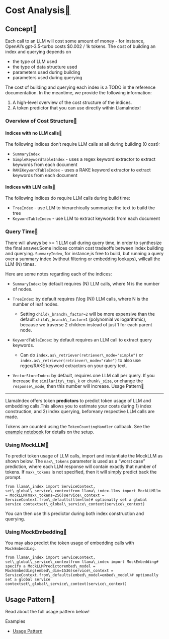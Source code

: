 Cost Analysis[](#cost-analysis "Permalink to this heading")
============================================================

Concept[](#concept "Permalink to this heading")
------------------------------------------------

Each call to an LLM will cost some amount of money - for instance, OpenAI’s gpt-3.5-turbo costs $0.002 / 1k tokens. The cost of building an index and querying depends on

* the type of LLM used
* the type of data structure used
* parameters used during building
* parameters used during querying

The cost of building and querying each index is a TODO in the reference documentation. In the meantime, we provide the following information:

1. A high-level overview of the cost structure of the indices.
2. A token predictor that you can use directly within LlamaIndex!

### Overview of Cost Structure[](#overview-of-cost-structure "Permalink to this heading")

#### Indices with no LLM calls[](#indices-with-no-llm-calls "Permalink to this heading")

The following indices don’t require LLM calls at all during building (0 cost):

* `SummaryIndex`
* `SimpleKeywordTableIndex` - uses a regex keyword extractor to extract keywords from each document
* `RAKEKeywordTableIndex` - uses a RAKE keyword extractor to extract keywords from each document
#### Indices with LLM calls[](#indices-with-llm-calls "Permalink to this heading")

The following indices do require LLM calls during build time:

* `TreeIndex` - use LLM to hierarchically summarize the text to build the tree
* `KeywordTableIndex` - use LLM to extract keywords from each document
### Query Time[](#query-time "Permalink to this heading")

There will always be >= 1 LLM call during query time, in order to synthesize the final answer.Some indices contain cost tradeoffs between index building and querying. `SummaryIndex`, for instance,is free to build, but running a query over a summary index (without filtering or embedding lookups), willcall the LLM \(N\) times.

Here are some notes regarding each of the indices:

* `SummaryIndex`: by default requires \(N\) LLM calls, where N is the number of nodes.
* `TreeIndex`: by default requires \(\log (N)\) LLM calls, where N is the number of leaf nodes.


	+ Setting `child\_branch\_factor=2` will be more expensive than the default `child\_branch\_factor=1` (polynomial vs logarithmic), because we traverse 2 children instead of just 1 for each parent node.
* `KeywordTableIndex`: by default requires an LLM call to extract query keywords.


	+ Can do `index.as\_retriever(retriever\_mode="simple")` or `index.as\_retriever(retriever\_mode="rake")` to also use regex/RAKE keyword extractors on your query text.
* `VectorStoreIndex`: by default, requires one LLM call per query. If you increase the `similarity\_top\_k` or `chunk\_size`, or change the `response\_mode`, then this number will increase.
Usage Pattern[](#usage-pattern "Permalink to this heading")
------------------------------------------------------------

LlamaIndex offers token **predictors** to predict token usage of LLM and embedding calls.This allows you to estimate your costs during 1) index construction, and 2) index querying, beforeany respective LLM calls are made.

Tokens are counted using the `TokenCountingHandler` callback. See the [example notebook](../../../examples/callbacks/TokenCountingHandler.html) for details on the setup.

### Using MockLLM[](#using-mockllm "Permalink to this heading")

To predict token usage of LLM calls, import and instantiate the MockLLM as shown below. The `max\_tokens` parameter is used as a “worst case” prediction, where each LLM response will contain exactly that number of tokens. If `max\_tokens` is not specified, then it will simply predict back the prompt.


```
from llama\_index import ServiceContext, set\_global\_service\_contextfrom llama\_index.llms import MockLLMllm = MockLLM(max\_tokens=256)service\_context = ServiceContext.from\_defaults(llm=llm)# optionally set a global service contextset\_global\_service\_context(service\_context)
```
You can then use this predictor during both index construction and querying.

### Using MockEmbedding[](#using-mockembedding "Permalink to this heading")

You may also predict the token usage of embedding calls with `MockEmbedding`.


```
from llama\_index import ServiceContext, set\_global\_service\_contextfrom llama\_index import MockEmbedding# specify a MockLLMPredictorembed\_model = MockEmbedding(embed\_dim=1536)service\_context = ServiceContext.from\_defaults(embed\_model=embed\_model)# optionally set a global service contextset\_global\_service\_context(service\_context)
```
Usage Pattern[](#id1 "Permalink to this heading")
--------------------------------------------------

Read about the full usage pattern below!

Examples

* [Usage Pattern](usage_pattern.html)
